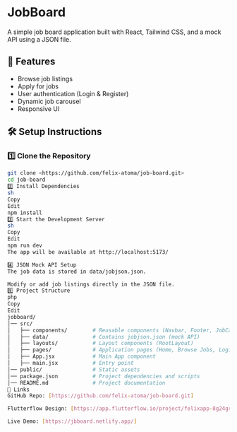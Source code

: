 # JobBoard  

A simple job board application built with React, Tailwind CSS, and a mock API using a JSON file.  

## 🚀 Features  
- Browse job listings  
- Apply for jobs  
- User authentication (Login & Register)  
- Dynamic job carousel  
- Responsive UI  

## 🛠️ Setup Instructions  

### 1️⃣ Clone the Repository  
```sh
git clone <https://github.com/felix-atoma/job-board.git>
cd job-board
2️⃣ Install Dependencies
sh
Copy
Edit
npm install
3️⃣ Start the Development Server
sh
Copy
Edit
npm run dev
The app will be available at http://localhost:5173/

4️⃣ JSON Mock API Setup
The job data is stored in data/jobjson.json.

Modify or add job listings directly in the JSON file.
5️⃣ Project Structure
php
Copy
Edit
jobboard/
│── src/
│   ├── components/        # Reusable components (Navbar, Footer, JobCarousel, ApplyForm, Relationship)
│   ├── data/              # Contains jobjson.json (mock API)
│   ├── layouts/           # Layout components (RootLayout)
│   ├── pages/             # Application pages (Home, Browse Jobs, Login, Register)
│   ├── App.jsx            # Main App component
│   ├── main.jsx           # Entry point
│── public/                # Static assets
│── package.json           # Project dependencies and scripts
│── README.md              # Project documentation
🔗 Links
GitHub Repo: [https://github.com/felix-atoma/job-board.git]

Flutterflow Design: [https://app.flutterflow.io/project/felixapp-8g24gr]

Live Demo: [https://jbboard.netlify.app/]
